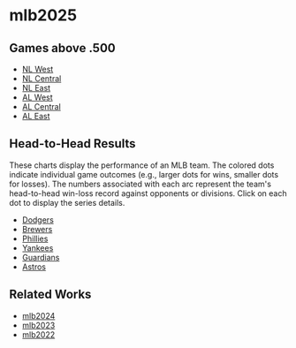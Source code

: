 # mlb2025

## Games above .500

- [NL West](https://kurimareiji.github.io/mlb2025/above500/NLwest)
- [NL Central](https://kurimareiji.github.io/mlb2025/above500/NLcentral)
- [NL East](https://kurimareiji.github.io/mlb2025/above500/NLeast)
- [AL West](https://kurimareiji.github.io/mlb2025/above500/ALwest)
- [AL Central](https://kurimareiji.github.io/mlb2025/above500/ALcentral)
- [AL East](https://kurimareiji.github.io/mlb2025/above500/ALeast)

## Head-to-Head Results

These charts display the performance of an MLB team.
The colored dots indicate individual game outcomes (e.g., larger dots for wins, smaller dots for losses).
The numbers associated with each arc represent the team's head-to-head win-loss record against opponents or divisions.
Click on each dot to display the series details.

- [Dodgers](https://kurimareiji.github.io/mlb2025/h2h.html?season=2025&team=Dodgers)
- [Brewers](https://kurimareiji.github.io/mlb2025/h2h.html?season=2025&team=Brewers)
- [Phillies](https://kurimareiji.github.io/mlb2025/h2h.html?season=2025&team=Phillies)
- [Yankees](https://kurimareiji.github.io/mlb2025/h2h.html?season=2025&team=Yankees)
- [Guardians](https://kurimareiji.github.io/mlb2025/h2h.html?season=2025&team=Guardians)
- [Astros](https://kurimareiji.github.io/mlb2025/h2h.html?season=2025&team=Astros)

## Related Works

- [mlb2024](https://github.com/KurimaReiji/mlb2024)
- [mlb2023](https://github.com/KurimaReiji/mlb2023)
- [mlb2022](https://github.com/KurimaReiji/mlb2022)
